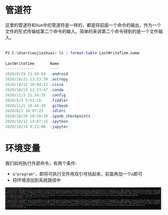 # 管道符

这里的管道符和liux中的管道符是一样的，都是将前面一个命令的输出，作为一个文件的形式传输给第二个命令的输入。简单的来讲第二个命令得到的是一个文件输入。

```powershell

PS C:\Users\wujiashuai> ls | format-table LastWriteTime,name

LastWriteTime       Name
-------------       ----
2020/8/29 11:50:59  .android
2020/10/21 13:53:39 .astropy
2020/10/12 10:44:22 .cisco
2020/10/13 12:33:47 .conda
2020/11/3 21:54:35  .config
2020/8/5 5:53:16    .fiddler
2020/11/5 10:44:29  .gitbook
2020/8/1 18:07:25   .idlerc
2020/10/28 10:50:38 .ipynb_checkpoints
2020/10/12 14:07:15 .ipython
2020/10/14 9:22:08  .jupyter
```



# 环境变量

我们如何执行外部命令，有两个条件:

+ `&"program"`，即将可执行文件用双引号括起来，前面再加一个`&`即可
+ 将环境添加到系统路径中

![image-20210111141827945](img/image-20210111141827945.png)



